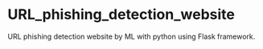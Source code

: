 # URL_phishing_detection_website
URL phishing detection website by ML with python using Flask framework.
